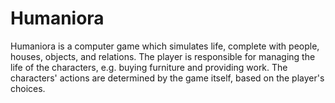 Humaniora
=========

Humaniora is a computer game which simulates life, complete with people, houses, objects, and relations. The player is responsible for managing the life of the characters, e.g. buying furniture and providing work. The characters' actions are determined by the game itself, based on the player's choices.
